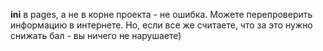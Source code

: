 __ini__ в pages, а не в корне проекта - не ошибка. Можете перепроверить информацию в интернете. Но, если все же считаете, что за это нужно снижать бал - вы ничего не нарушаете)
